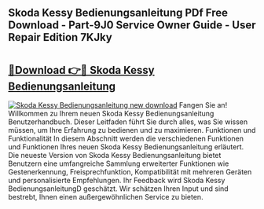 ## Skoda Kessy Bedienungsanleitung PDf Free Download - Part-9J0 Service Owner Guide - User Repair Edition 7KJky

# <h2><a href="http://df4vrd.blite.top/?on=Skoda+Kessy+Bedienungsanleitung">🔗Download 👉🔴 Skoda Kessy Bedienungsanleitung</a></h2>

[![Skoda Kessy Bedienungsanleitung new download](https://i.imgur.com/lujVjoI.png)](http://df4vrd.blite.top/?on=Skoda+Kessy+Bedienungsanleitung)
Fangen Sie an! Willkommen zu Ihrem neuen Skoda Kessy Bedienungsanleitung Benutzerhandbuch. Dieser Leitfaden führt Sie durch alles, was Sie wissen müssen, um Ihre Erfahrung zu bedienen und zu maximieren. Funktionen und Funktionalität In diesem Abschnitt werden die verschiedenen Funktionen und Funktionen Ihres neuen Skoda Kessy Bedienungsanleitung erläutert. Die neueste Version von Skoda Kessy Bedienungsanleitung bietet Benutzern eine umfangreiche Sammlung erweiterter Funktionen wie Gestenerkennung, Freisprechfunktion, Kompatibilität mit mehreren Geräten und personalisierte Empfehlungen. Ihr Feedback wird Skoda Kessy BedienungsanleitungD geschätzt. Wir schätzen Ihren Input und sind bestrebt, Ihnen einen außergewöhnlichen Service zu bieten.

